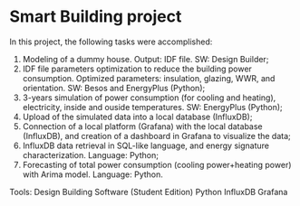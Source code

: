 # Smart Building project

In this project, the following tasks were accomplished:
1) Modeling of a dummy house. Output: IDF file. SW: Design Builder;
2) IDF file parameters optimization to reduce the building power consumption. Optimized parameters: insulation, glazing, WWR, and orientation. SW: Besos and EnergyPlus (Python);
3) 3-years simulation of power consumption (for cooling and heating), electricity, inside and ouside temperatures. SW: EnergyPlus (Python);
4) Upload of the simulated data into a local database (InfluxDB);
5) Connection of a local platform (Grafana) with the local database (InfluxDB), and creation of a dashboard in Grafana to visualize the data;
6) InfluxDB data retrieval in SQL-like language, and energy signature characterization. Language: Python;
7) Forecasting of total power consumption (cooling power+heating power) with Arima model. Language: Python.

Tools:
Design Building Software (Student Edition)
Python
InfluxDB
Grafana
